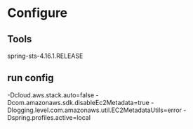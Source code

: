 # Configure
## Tools
spring-sts-4.16.1.RELEASE

## run config
-Dcloud.aws.stack.auto=false
-Dcom.amazonaws.sdk.disableEc2Metadata=true
-Dlogging.level.com.amazonaws.util.EC2MetadataUtils=error
-Dspring.profiles.active=local
